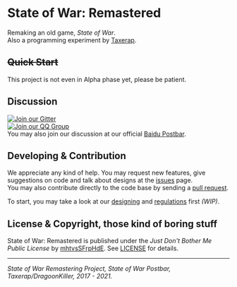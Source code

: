 # State of War: Remastered

Remaking an old game, _State of War_.  
Also a programming experiment by [Taxerap](https://github.com/Taxerap).

## ~~Quick Start~~

This project is not even in Alpha phase yet, please be patient.

## Discussion

[![Join our Gitter](https://badges.gitter.im/gitterHQ/gitter.png)](https://gitter.im/State-of-War-PostBar)  
[![Join our QQ Group](https://pub.idqqimg.com/wpa/images/group.png)](https://qm.qq.com/cgi-bin/qm/qr?k=fR7D07D2wcXB66H8E5aUMXp0x6PHst9D&jump_from=webapi)  
You may also join our discussion at our official [Baidu Postbar](https://tieba.baidu.com/f?kw=%E8%93%9D%E8%89%B2%E8%AD%A6%E6%88%92).

## Developing & Contribution

We appreciate any kind of help. You may request new features, give suggestions on code and talk about designs at the [issues](https://github.com/State-of-War-PostBar/sowr/issues) page.  
You may also contribute directly to the code base by sending a [pull request](https://github.com/State-of-War-PostBar/sowr/pulls).

To start, you may take a look at our [designing](docs/design.md) and [regulations](docs/regulation.md) first _(WIP)_.

## License & Copyright, those kind of boring stuff

State of War: Remastered is published under the _Just Don't Bother Me Public License_ by [mhtvsSFrpHdE](https://github.com/mhtvsSFrpHdE). See [LICENSE](LICENSE) for details.

---

_State of War Remastering Project, State of War Postbar, Taxerap/DragoonKiller, 2017 - 2021._
